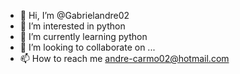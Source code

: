 - 👋 Hi, I’m @Gabrielandre02
- 👀 I’m interested in python
- 🌱 I’m currently learning python
- 💞️ I’m looking to collaborate on ...
- 📫 How to reach me andre-carmo02@hotmail.com

<!---
Gabrielandre02/Gabrielandre02 is a ✨ special ✨ repository because its `README.md` (this file) appears on your GitHub profile.
You can click the Preview link to take a look at your changes.
--->

